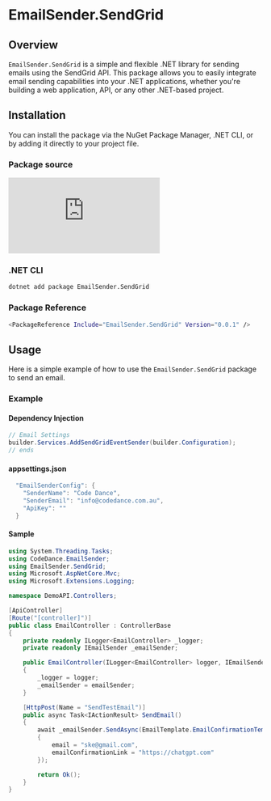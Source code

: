 # EmailSender.SendGrid

## Overview

`EmailSender.SendGrid` is a simple and flexible .NET library for sending emails using the SendGrid API. This package allows you to easily integrate email sending capabilities into your .NET applications, whether you're building a web application, API, or any other .NET-based project.

## Installation

You can install the package via the NuGet Package Manager, .NET CLI, or by adding it directly to your project file.

### Package source

![NuGet](https://nuget.pkg.github.com/sskset/index.json)

### .NET CLI

```bash
dotnet add package EmailSender.SendGrid
```

### Package Reference

```bash
<PackageReference Include="EmailSender.SendGrid" Version="0.0.1" />
```

## Usage

Here is a simple example of how to use the `EmailSender.SendGrid` package to send an email.

### Example

#### Dependency Injection

```csharp
// Email Settings
builder.Services.AddSendGridEventSender(builder.Configuration);
// ends
```

#### appsettings.json

```csharp
  "EmailSenderConfig": {
    "SenderName": "Code Dance",
    "SenderEmail": "info@codedance.com.au",
    "ApiKey": ""
  }
```

#### Sample

```csharp
using System.Threading.Tasks;
using CodeDance.EmailSender;
using EmailSender.SendGrid;
using Microsoft.AspNetCore.Mvc;
using Microsoft.Extensions.Logging;

namespace DemoAPI.Controllers;

[ApiController]
[Route("[controller]")]
public class EmailController : ControllerBase
{
    private readonly ILogger<EmailController> _logger;
    private readonly IEmailSender _emailSender;

    public EmailController(ILogger<EmailController> logger, IEmailSender emailSender)
    {
        _logger = logger;
        _emailSender = emailSender;
    }

    [HttpPost(Name = "SendTestEmail")]
    public async Task<IActionResult> SendEmail()
    {
        await _emailSender.SendAsync(EmailTemplate.EmailConfirmationTemplateId, "ske@gmail.com", new
        {
            email = "ske@gmail.com",
            emailConfirmationLink = "https://chatgpt.com"
        });

        return Ok();
    }
}
```
